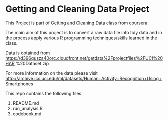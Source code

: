Getting and Cleaning Data Project
=================================

This Project is part of [Getting and Cleaning Data](https://class.coursera.org/getdata-004) class from coursera.

The main aim of this project is to convert a raw data file into tidy data and in the process apply various R programming techniques/skills learned in the class. 

Data is obtained from
https://d396qusza40orc.cloudfront.net/getdata%2Fprojectfiles%2FUCI%20HAR
%20Dataset.zip

For more information on the data please visit
http://archive.ics.uci.edu/ml/datasets/Human+Activity+Recognition+Using+
Smartphones


This repo contains the following files
<ol>
<li>README.md</li>
<li>run_analysis.R</li>
<li>codebook.md</li>
<ol>
